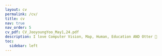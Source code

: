 ```yaml
---
layout: cv
permalink: /cv/
title: cv
nav: true
nav_order: 5
cv_pdf: CV_JooyoungYoo_May1,24.pdf
description: I love Computer Vision, Map, Human, Education AND Otter 🦦!
toc:
  sidebar: left
---
```

